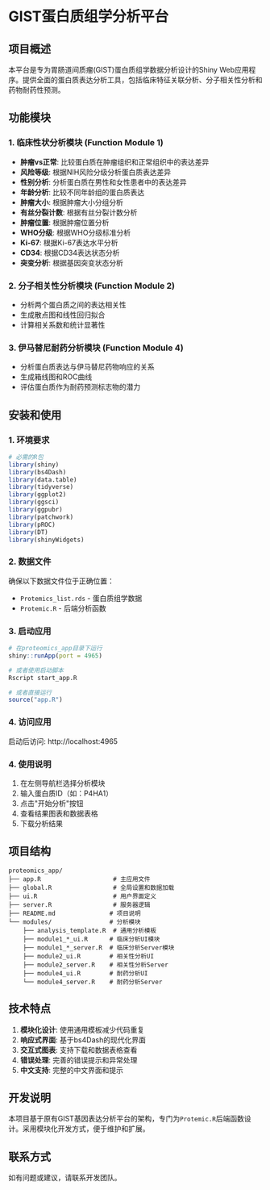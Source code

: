 # GIST蛋白质组学分析平台

## 项目概述

本平台是专为胃肠道间质瘤(GIST)蛋白质组学数据分析设计的Shiny Web应用程序。提供全面的蛋白质表达分析工具，包括临床特征关联分析、分子相关性分析和药物耐药性预测。

## 功能模块

### 1. 临床性状分析模块 (Function Module 1)
- **肿瘤vs正常**: 比较蛋白质在肿瘤组织和正常组织中的表达差异
- **风险等级**: 根据NIH风险分级分析蛋白质表达差异
- **性别分析**: 分析蛋白质在男性和女性患者中的表达差异  
- **年龄分析**: 比较不同年龄组的蛋白质表达
- **肿瘤大小**: 根据肿瘤大小分组分析
- **有丝分裂计数**: 根据有丝分裂计数分析
- **肿瘤位置**: 根据肿瘤位置分析
- **WHO分级**: 根据WHO分级标准分析
- **Ki-67**: 根据Ki-67表达水平分析
- **CD34**: 根据CD34表达状态分析
- **突变分析**: 根据基因突变状态分析

### 2. 分子相关性分析模块 (Function Module 2)
- 分析两个蛋白质之间的表达相关性
- 生成散点图和线性回归拟合
- 计算相关系数和统计显著性

### 3. 伊马替尼耐药分析模块 (Function Module 4)  
- 分析蛋白质表达与伊马替尼药物响应的关系
- 生成箱线图和ROC曲线
- 评估蛋白质作为耐药预测标志物的潜力

## 安装和使用

### 1. 环境要求
```r
# 必需的R包
library(shiny)
library(bs4Dash)
library(data.table)
library(tidyverse)
library(ggplot2)
library(ggsci)
library(ggpubr)
library(patchwork)
library(pROC)
library(DT)
library(shinyWidgets)
```

### 2. 数据文件
确保以下数据文件位于正确位置：
- `Protemics_list.rds` - 蛋白质组学数据
- `Protemic.R` - 后端分析函数

### 3. 启动应用
```r
# 在proteomics_app目录下运行
shiny::runApp(port = 4965)

# 或者使用启动脚本
Rscript start_app.R

# 或者直接运行
source("app.R")
```

### 4. 访问应用
启动后访问: http://localhost:4965

### 4. 使用说明
1. 在左侧导航栏选择分析模块
2. 输入蛋白质ID（如：P4HA1）
3. 点击"开始分析"按钮
4. 查看结果图表和数据表格
5. 下载分析结果

## 项目结构
```
proteomics_app/
├── app.R                    # 主应用文件
├── global.R                 # 全局设置和数据加载
├── ui.R                     # 用户界面定义
├── server.R                 # 服务器逻辑
├── README.md               # 项目说明
└── modules/                # 分析模块
    ├── analysis_template.R  # 通用分析模板
    ├── module1_*_ui.R      # 临床分析UI模块
    ├── module1_*_server.R  # 临床分析Server模块
    ├── module2_ui.R        # 相关性分析UI
    ├── module2_server.R    # 相关性分析Server
    ├── module4_ui.R        # 耐药分析UI
    └── module4_server.R    # 耐药分析Server
```

## 技术特点

1. **模块化设计**: 使用通用模板减少代码重复
2. **响应式界面**: 基于bs4Dash的现代化界面
3. **交互式图表**: 支持下载和数据表格查看
4. **错误处理**: 完善的错误提示和异常处理
5. **中文支持**: 完整的中文界面和提示

## 开发说明

本项目基于原有GIST基因表达分析平台的架构，专门为`Protemic.R`后端函数设计。采用模块化开发方式，便于维护和扩展。

## 联系方式

如有问题或建议，请联系开发团队。